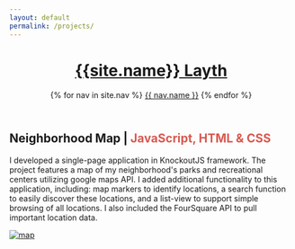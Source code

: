 ```yaml
---
layout: default
permalink: /projects/
---
```

<header class="masthead">        
  <h1 class="masthead-title">
    <a href="{{ site.baseurl }}/"><span> {{site.name}}</span> Layth</a>
  </h1>
  <nav class="masthead-nav">
    {% for nav in site.nav %}
    <a href="{{ nav.href }}">{{ nav.name }}</a>
    {% endfor %}
  </nav>
</header>

Neighborhood Map | <span style="color:  #D85950">JavaScript, HTML & CSS</span>
----------------------------------------
I developed a single-page application in KnockoutJS framework. The project features a map of my neighborhood's parks and recreational centers utilizing google maps API. I added additional functionality to this application, including: map markers to identify locations, a search function to easily discover these locations, and a list-view to support simple browsing of all locations. I also included the FourSquare API to pull important location data.


[![map](../img/hood.png)](http://wehelie.github.io/neighborhood-map-project/)

